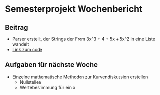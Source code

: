 # Semesterprojekt Wochenbericht

## Beitrag

- Parser erstellt, der Strings der From 3x^3 + 4 + 5x + 5x^2 in eine Liste wandelt
- [Link zum code](https://github.com/R4Tobi/CV-Semester-3/tree/main/Softwareengineering%20%26%20IT-Projektmanagement/Softwareprojekt/JPlotSE)

## Aufgaben für nächste Woche

- Einzelne mathematische Methoden zur Kurvendiskussion erstellen
  - Nullstellen
  - Wertebestimmung für ein x
